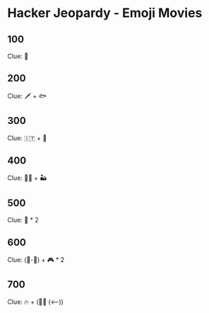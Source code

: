 # Hacker Jeopardy - Emoji Movies


## 100

Clue: 🥅

## 200

Clue: 🗡 + 🐟

## 300

Clue: 🇮🇹 + 👷

## 400

Clue: 🏴‍☠️ + 🏜

## 500

Clue: 👟 * 2

## 600

Clue: (🍴-🥈) + 🎮 * 2

## 700

Clue: 🔥 + (👮‍♀️ (<--))